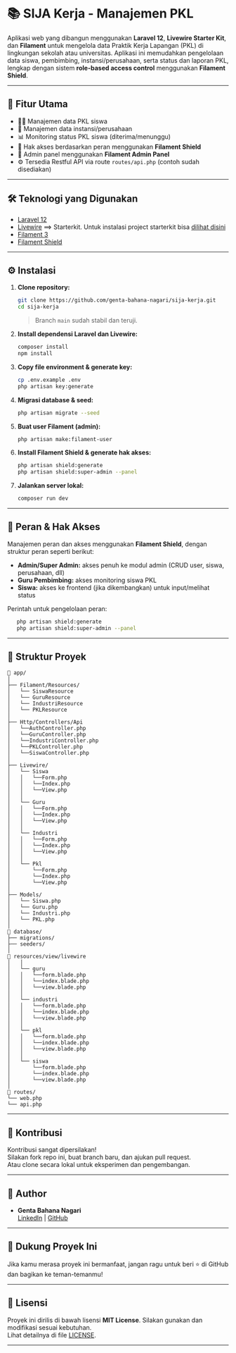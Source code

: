 # 📚 SIJA Kerja - Manajemen PKL

Aplikasi web yang dibangun menggunakan **Laravel 12**, **Livewire Starter Kit**, dan **Filament** untuk mengelola data Praktik Kerja Lapangan (PKL) di lingkungan sekolah atau universitas. Aplikasi ini memudahkan pengelolaan data siswa, pembimbing, instansi/perusahaan, serta status dan laporan PKL, lengkap dengan sistem **role-based access control** menggunakan **Filament Shield**.

---

## 🔧 Fitur Utama

- 🧑‍🎓 Manajemen data PKL siswa  
- 🏢 Manajemen data instansi/perusahaan  
- 📊 Monitoring status PKL siswa (diterima/menunggu)  
- 🔐 Hak akses berdasarkan peran menggunakan **Filament Shield**  
- 🧩 Admin panel menggunakan **Filament Admin Panel**  
- ⚙️ Tersedia Restful API via route `routes/api.php` (contoh sudah disediakan)  

---

## 🛠️ Teknologi yang Digunakan

- [Laravel 12](https://laravel.com/)  
- [Livewire](https://laravel-livewire.com) ==> Starterkit. Untuk instalasi project starterkit bisa [dilihat disini](https://qadrlabs.com/post/laravel-12-starter-kit)
- [Filament 3](https://filamentphp.com/)  
- [Filament Shield](https://github.com/ryangjchandler/filament-shield)  

---

## ⚙️ Instalasi

1. **Clone repository:**
   ```bash
   git clone https://github.com/genta-bahana-nagari/sija-kerja.git
   cd sija-kerja
   ```
   > Branch `main` sudah stabil dan teruji.

2. **Install dependensi Laravel dan Livewire:**
   ```bash
   composer install
   npm install
   ```

3. **Copy file environment & generate key:**
   ```bash
   cp .env.example .env
   php artisan key:generate
   ```

4. **Migrasi database & seed:**
   ```bash
   php artisan migrate --seed
   ```

5. **Buat user Filament (admin):**
   ```bash
   php artisan make:filament-user
   ```

6. **Install Filament Shield & generate hak akses:**
   ```bash
   php artisan shield:generate
   php artisan shield:super-admin --panel
   ```

7. **Jalankan server lokal:**
   ```bash
   composer run dev
   ```

---

## 🔐 Peran & Hak Akses

Manajemen peran dan akses menggunakan **Filament Shield**, dengan struktur peran seperti berikut:

- **Admin/Super Admin:** akses penuh ke modul admin (CRUD user, siswa, perusahaan, dll)  
- **Guru Pembimbing:** akses monitoring siswa PKL  
- **Siswa:** akses ke frontend (jika dikembangkan) untuk input/melihat status  

Perintah untuk pengelolaan peran:
```bash
   php artisan shield:generate
   php artisan shield:super-admin --panel
```

---

## 📂 Struktur Proyek

```
📁 app/
│
├── Filament/Resources/
│   └── SiswaResource
│   └── GuruResource
│   └── IndustriResource
│   └── PKLResource
│
├── Http/Controllers/Api
│   └──AuthController.php
│   └──GuruController.php
│   └──IndustriController.php
│   └──PKLController.php
│   └──SiswaController.php
│    
├── Livewire/
│   └── Siswa
│   │   └──Form.php
│   │   └──Index.php
│   │   └──View.php
│   │
│   └── Guru
│   │   └──Form.php
│   │   └──Index.php
│   │   └──View.php
│   │
│   └── Industri
│   │   └──Form.php
│   │   └──Index.php
│   │   └──View.php
│   │
│   └── Pkl
│       └──Form.php
│       └──Index.php
│       └──View.php
│
├── Models/
│   └── Siswa.php
│   └── Guru.php
│   └── Industri.php
│   └── PKL.php
│
📁 database/
├── migrations/
├── seeders/
│
📁 resources/view/livewire
│   │
│   └── guru
│   │   └──form.blade.php
│   │   └──index.blade.php
│   │   └──view.blade.php
│   │
│   └── industri
│   │   └──form.blade.php
│   │   └──index.blade.php
│   │   └──view.blade.php
│   │
│   └── pkl
│   │   └──form.blade.php
│   │   └──index.blade.php
│   │   └──view.blade.php
│   │
│   └── siswa
│       └──form.blade.php
│       └──index.blade.php
│       └──view.blade.php
│
📁 routes/
└── web.php
└── api.php
```

---

## 🤝 Kontribusi

Kontribusi sangat dipersilakan!  
Silakan fork repo ini, buat branch baru, dan ajukan pull request.  
Atau clone secara lokal untuk eksperimen dan pengembangan.

---

## 👤 Author

- **Genta Bahana Nagari**  
  [LinkedIn](https://www.linkedin.com/in/genta-bahana-nagari/) | [GitHub](https://github.com/genta-bahana-nagari)

---

## 🌟 Dukung Proyek Ini

Jika kamu merasa proyek ini bermanfaat, jangan ragu untuk beri ⭐ di GitHub dan bagikan ke teman-temanmu!

---

## 📜 Lisensi

Proyek ini dirilis di bawah lisensi **MIT License**. Silakan gunakan dan modifikasi sesuai kebutuhan.  
Lihat detailnya di file [LICENSE](LICENSE).

---
